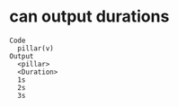 # can output durations

    Code
      pillar(v)
    Output
      <pillar>
      <Duration>
      1s        
      2s        
      3s        

